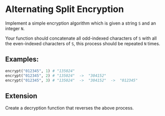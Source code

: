 # Alternating Split Encryption

Implement a simple encryption algorithm which is given a string `S` and an integer `N`.

Your function should concatenate all odd-indexed characters of `S` with all the even-indexed characters of `S`, this process should be repeated `N` times.

## Examples:

```py
encrypt("012345", 1) # "135024"
encrypt("012345", 2) # "135024"  ->  "304152"
encrypt("012345", 3) # "135024"  ->  "304152"  ->  "012345"
```

## Extension

Create a decryption function that reverses the above process.
